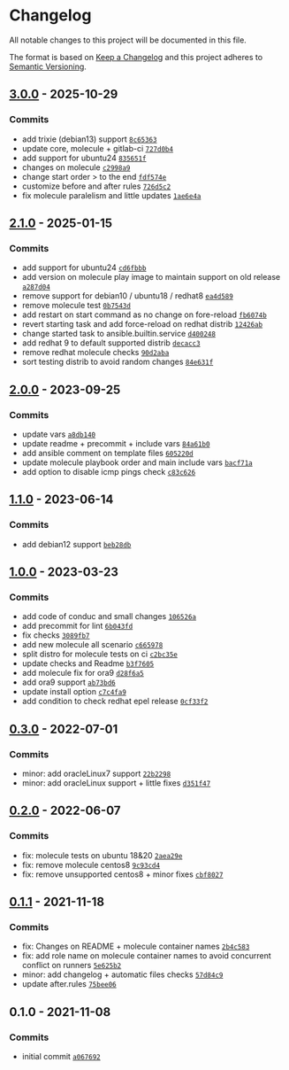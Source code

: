 # Changelog

All notable changes to this project will be documented in this file.

The format is based on [Keep a Changelog](https://keepachangelog.com/en/1.0.0/)
and this project adheres to [Semantic Versioning](https://semver.org/spec/v2.0.0.html).

## [3.0.0](https://github.com/lotusnoir/ansible-apps_ufw/compare/2.1.0...3.0.0) - 2025-10-29

### Commits

- add trixie (debian13) support [`8c65363`](https://github.com/lotusnoir/ansible-apps_ufw/commit/8c6536360ae50148fd99a533f8eae66f2ec866a9)
- update core, molecule + gitlab-ci [`727d0b4`](https://github.com/lotusnoir/ansible-apps_ufw/commit/727d0b4b0c68039fc4f8470697d44c1eab824577)
- add support for ubuntu24 [`835651f`](https://github.com/lotusnoir/ansible-apps_ufw/commit/835651fa49f00dcac81b9c7991deed7f966f2084)
- changes on molecule [`c2998a9`](https://github.com/lotusnoir/ansible-apps_ufw/commit/c2998a9cff01998afc79971bd6241391088703b9)
- change start order &gt; to the end [`fdf574e`](https://github.com/lotusnoir/ansible-apps_ufw/commit/fdf574e114a5b4b1126bbd17bb8a1e7c69cb8ed1)
- customize before and after rules [`726d5c2`](https://github.com/lotusnoir/ansible-apps_ufw/commit/726d5c2ffc1afac9b90a7c85bdd8fb10814031e6)
- fix molecule paralelism and little updates [`1ae6e4a`](https://github.com/lotusnoir/ansible-apps_ufw/commit/1ae6e4ac46eb064a3a4bede83d1e35df3f55a73c)

## [2.1.0](https://github.com/lotusnoir/ansible-apps_ufw/compare/2.0.0...2.1.0) - 2025-01-15

### Commits

- add support for ubuntu24 [`cd6fbbb`](https://github.com/lotusnoir/ansible-apps_ufw/commit/cd6fbbb9a95185c993006db8fec20f35fc938d37)
- add version on molecule play image to maintain support on old release [`a287d04`](https://github.com/lotusnoir/ansible-apps_ufw/commit/a287d044b5d2f3445f664cc0644050a87c4c4cbb)
- remove support for debian10 / ubuntu18 / redhat8 [`ea4d589`](https://github.com/lotusnoir/ansible-apps_ufw/commit/ea4d589be0b490a5ee7547c6e20a83ce4f91edb2)
- remove molecule test [`0b7543d`](https://github.com/lotusnoir/ansible-apps_ufw/commit/0b7543d0df1717d6795c47ee14270355dcfd68a5)
- add restart on start command as no change on fore-reload [`fb6074b`](https://github.com/lotusnoir/ansible-apps_ufw/commit/fb6074ba96091a93f6a5fb29274bab297c2a527e)
- revert starting task and add force-reload on redhat distrib [`12426ab`](https://github.com/lotusnoir/ansible-apps_ufw/commit/12426abb9ff05bee0af0b10595a99cc07a427ce0)
- change started task to ansible.builtin.service [`d400248`](https://github.com/lotusnoir/ansible-apps_ufw/commit/d400248f5655f3a8ae2285339646cc7ac7dc08bf)
- add redhat 9 to default supported distrib [`decacc3`](https://github.com/lotusnoir/ansible-apps_ufw/commit/decacc3cfa8674b1ad2ab49346e077b12c454808)
- remove redhat molecule checks [`90d2aba`](https://github.com/lotusnoir/ansible-apps_ufw/commit/90d2abac6d555302171e40ef3e6722d1fb9b46e3)
- sort testing distrib to avoid random changes [`84e631f`](https://github.com/lotusnoir/ansible-apps_ufw/commit/84e631f64ceaeb2c7659b2c7576fb6c9d6964924)

## [2.0.0](https://github.com/lotusnoir/ansible-apps_ufw/compare/1.1.0...2.0.0) - 2023-09-25

### Commits

- update vars [`a8db140`](https://github.com/lotusnoir/ansible-apps_ufw/commit/a8db14055f71fde10bd9c2a742d8f1d232b06514)
- update readme + precommit + include vars [`84a61b0`](https://github.com/lotusnoir/ansible-apps_ufw/commit/84a61b077de32575f331f1c99862406443182ec2)
- add ansible comment on template files [`605220d`](https://github.com/lotusnoir/ansible-apps_ufw/commit/605220d8b4e19a0df05438667076be70b9dba483)
- update molecule playbook order and main include vars [`bacf71a`](https://github.com/lotusnoir/ansible-apps_ufw/commit/bacf71a85fea29800e5eb96f2800c6f46fdea0e1)
- add option to disable icmp pings check [`c83c626`](https://github.com/lotusnoir/ansible-apps_ufw/commit/c83c62692487a3e6b4292e65171c718b76afd0c4)

## [1.1.0](https://github.com/lotusnoir/ansible-apps_ufw/compare/1.0.0...1.1.0) - 2023-06-14

### Commits

- add debian12 support [`beb28db`](https://github.com/lotusnoir/ansible-apps_ufw/commit/beb28db2928d326d19df8815fc427bf59c128715)

## [1.0.0](https://github.com/lotusnoir/ansible-apps_ufw/compare/0.3.0...1.0.0) - 2023-03-23

### Commits

- add code of conduc and small changes [`106526a`](https://github.com/lotusnoir/ansible-apps_ufw/commit/106526a2bdbf1860b6d6b0d00c31afc18bbab918)
- add precommit for lint [`6b043fd`](https://github.com/lotusnoir/ansible-apps_ufw/commit/6b043fd783b32e7d857ecff78509ca662cf9061a)
- fix checks [`3089fb7`](https://github.com/lotusnoir/ansible-apps_ufw/commit/3089fb7c9db28589aedcaaabdc0a9f599159e059)
- add new molecule all scenario [`c665978`](https://github.com/lotusnoir/ansible-apps_ufw/commit/c665978f2af2509401ed082fbeda6f21235170a0)
- split distro for molecule tests on ci [`c2bc35e`](https://github.com/lotusnoir/ansible-apps_ufw/commit/c2bc35e1089ba72f0596eda33f9fd43c5b647a4a)
- update checks and Readme [`b3f7605`](https://github.com/lotusnoir/ansible-apps_ufw/commit/b3f76050b0ca6db578905facba4cb053d4bb9187)
- add molecule fix for ora9 [`d28f6a5`](https://github.com/lotusnoir/ansible-apps_ufw/commit/d28f6a573f3d1b788957d9ba6840e6da1001c6d6)
- add ora9 support [`ab73bd6`](https://github.com/lotusnoir/ansible-apps_ufw/commit/ab73bd61930451d30401e11ba59c8ac6f33f918d)
- update install option [`c7c4fa9`](https://github.com/lotusnoir/ansible-apps_ufw/commit/c7c4fa9b793a2d0046c8a63fa4ae27deba3f112a)
- add condition to check redhat epel release [`0cf33f2`](https://github.com/lotusnoir/ansible-apps_ufw/commit/0cf33f21daf5a615cbc84e24a98bcec9d9bc8dac)

## [0.3.0](https://github.com/lotusnoir/ansible-apps_ufw/compare/0.2.0...0.3.0) - 2022-07-01

### Commits

- minor: add oracleLinux7 support [`22b2298`](https://github.com/lotusnoir/ansible-apps_ufw/commit/22b22987d88ca02feb1ee2270394524dba13d3a8)
- minor: add oracleLinux support + little fixes [`d351f47`](https://github.com/lotusnoir/ansible-apps_ufw/commit/d351f47a93c62f6689bb09ffe4b839d0e3232274)

## [0.2.0](https://github.com/lotusnoir/ansible-apps_ufw/compare/0.1.1...0.2.0) - 2022-06-07

### Commits

- fix: molecule tests on ubuntu 18&20 [`2aea29e`](https://github.com/lotusnoir/ansible-apps_ufw/commit/2aea29ef009852b5cad2bf9e7cb1a82d64ab632f)
- fix: remove molecule centos8 [`9c93cd4`](https://github.com/lotusnoir/ansible-apps_ufw/commit/9c93cd426707082ce102aa3a0de9ce5ffe1c7014)
- fix: remove unsupported centos8 + minor fixes [`cbf8027`](https://github.com/lotusnoir/ansible-apps_ufw/commit/cbf802798e701043961b96ab38e231c2a843333d)

## [0.1.1](https://github.com/lotusnoir/ansible-apps_ufw/compare/0.1.0...0.1.1) - 2021-11-18

### Commits

- fix: Changes on README + molecule container names [`2b4c583`](https://github.com/lotusnoir/ansible-apps_ufw/commit/2b4c5830c0a14f43b738c88ee4391b9ebc271da3)
- fix: add role name on molecule container names to avoid concurrent conflict on runners [`5e625b2`](https://github.com/lotusnoir/ansible-apps_ufw/commit/5e625b2a9943b5d18de08ae62a73e433867d62b1)
- minor: add changelog + automatic files checks [`57d84c9`](https://github.com/lotusnoir/ansible-apps_ufw/commit/57d84c9bed8ab96d678303b16fa2eeac585c439b)
- update after.rules [`75bee06`](https://github.com/lotusnoir/ansible-apps_ufw/commit/75bee06fc33b83ebb5561009e21e7306ffba3044)

## 0.1.0 - 2021-11-08

### Commits

- initial commit [`a067692`](https://github.com/lotusnoir/ansible-apps_ufw/commit/a0676929a650dd37483293db6c96c54acfef294e)
